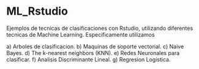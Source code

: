 # ML_Rstudio

Ejemplos de tecnicas de clasificaciones con Rstudio, utilizando diferentes tecnicas de Machine Learning. Especificamente utilizamos

a) Arboles de clasificacion.
b) Maquinas de soporte vectorial.
c) Naive Bayes.
d) The k-nearest neighbors (KNN).
e) Redes Neuronales para clasificar.
f) Analisis Discriminante Lineal.
g) Regresion Logistica.
